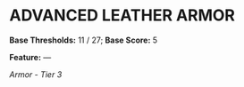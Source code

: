 # ADVANCED LEATHER ARMOR

**Base Thresholds:** 11 / 27; **Base Score:** 5

**Feature:** —

*Armor - Tier 3*